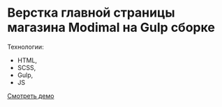 # Верстка главной страницы магазина Modimal на Gulp сборке

Технологии:

- HTML,
- SCSS,
- Gulp,
- JS

[Смотреть демо](https://logistic1986.github.io/modimals/.)
